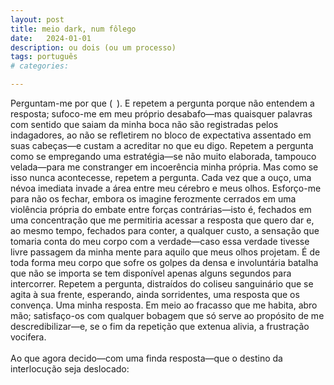 ```yaml
---
layout: post
title: meio dark, num fôlego
date:   2024-01-01
description: ou dois (ou um processo)
tags: português
# categories: 

---
```


Perguntam-me por que (&ensp;). E repetem a pergunta porque não entendem a resposta; sufoco-me em meu próprio desabafo—mas quaisquer palavras com sentido que saiam da minha boca não são registradas pelos indagadores, ao não se refletirem no bloco de expectativa assentado em suas cabeças—e custam a acreditar no que eu digo. Repetem a pergunta como se empregando uma estratégia—se não muito elaborada, tampouco velada—para me constranger em incoerência minha própria. Mas como se isso nunca acontecesse, repetem a pergunta. Cada vez que a ouço, uma névoa imediata invade a área entre meu cérebro e meus olhos. Esforço-me para não os fechar, embora os imagine ferozmente cerrados em uma violência própria do embate entre forças contrárias—isto é, fechados em uma concentração que me permitiria acessar a resposta que quero dar e, ao mesmo tempo, fechados para conter, a qualquer custo, a sensação que tomaria conta do meu corpo com a verdade—caso essa verdade tivesse livre passagem da minha mente para aquilo que meus olhos projetam. É de toda forma meu corpo que sofre os golpes da densa e involuntária batalha que não se importa se tem disponível apenas alguns segundos para intercorrer. Repetem a pergunta, distraídos do coliseu sanguinário que se agita à sua frente, esperando, ainda sorridentes, uma resposta que os convença. Uma minha resposta. Em meio ao fracasso que me habita, abro mão; satisfaço-os com qualquer bobagem que só serve ao propósito de me descredibilizar—e, se o fim da repetição que extenua alivia, a frustração vocifera.
<br>
<br>Ao que agora decido—com uma finda resposta—que o destino da interlocução seja deslocado:
<br>

<!-- <br>Porque tem cheiro de morte. -->
<!-- <br>(&ensp;) -->
<!--  – com  minha finda resposta <br>porque aqui tem cheio de morte.  -->
<!-- <br> – Porque aqui tem cheio de morte. -->
<!-- Me perguntam por que eu não gosto daqui. -->


<!-- Perguntam-me por que (&ensp;). E repetem a pergunta porque não entendem a resposta; sufoco-me em meu próprio desabafo—mas qualquer palavra com sentido que saia da minha boca não é registrada pelos indagadores, simplesmente por não estar refletida no bloco de expectativa assentado em suas cabeças—e custam a acreditar no que eu digo. Repetem a pergunta como se empregando uma estratégia—se não muito elaborada, tampouco velada—para me constranger em incoerência minha própria. Mas como se isso nunca acontecesse, repetem a pergunta. Cada vez que a ouço, uma névoa imediata invade a área entre meu cérebro e meus olhos. Esforço-me para não os fechar, embora os imagine ferozmente cerrados em uma violência própria do embate entre forças contrárias—isto é, fechados em uma concentração que me permitiria acessar a resposta que quero dar e, ao mesmo tempo, fechados para conter, a qualquer custo, a sensação que tomaria conta do meu corpo com a verdade—caso essa verdade tivesse passagem livre da minha mente para aquilo que meus olhos projetam. É de toda forma meu corpo que sofre os golpes da densa e involuntária batalha que não se importa se tem disponível apenas alguns segundos para intercorrer. Repetem a pergunta, distraídos do coliseu sanguinário que se agita à sua frente, esperando, ainda sorridentes, uma resposta que os convença. Minha resposta. Em meio ao fracasso que me habita, abro mão; satisfaço-os com qualquer bobagem que só serve ao propósito de me descredibilizar—e, se o fim da repetição que extenua alivia, a frustração de quem não foi, não é, capaz de se articular, vocifera. 
<br>
<br>Ao que agora decido—com uma finda resposta—que o destino da interlocução seja deslocado:-->


<!-- 
They ask me why ( ). And they repeat the question because they do not understand the answer; I choke on my own outburst—but any meaningful words that come out of my mouth are not registered by the inquisitors, as they do not reflect on the block of expectation settled in their heads—and they find it hard to believe what I say. They repeat the question as if employing a strategy—not very elaborate, but not concealed either—to embarrass me in my own incoherence. But as if that never happens, they repeat the question. Every time I hear it, an immediate fog invades the area between my brain and my eyes. I strive not to close them, although I imagine them fiercely shut in a violence typical of the clash between opposing forces—that is, closed in a concentration that would allow me to access the answer I want to give and, at the same time, closed to contain, at any cost, the sensation that would take over my body with the truth—if that truth had free passage from my mind to what my eyes project. It is, in any case, my body that suffers the blows of the dense and involuntary battle that does not care if it has only a few seconds to unfold. They repeat the question, oblivious to the bloody coliseum that stirs before them, still smiling, expecting an answer that convinces them. My answer. Amidst the failure that inhabits me, I give up; I satisfy them with any nonsense that only serves the purpose of discrediting me—and if the end of the exhausting repetition brings relief, frustration roars.

Now I decide—with a final answer—that the fate of the dialogue be shifted:
 -->